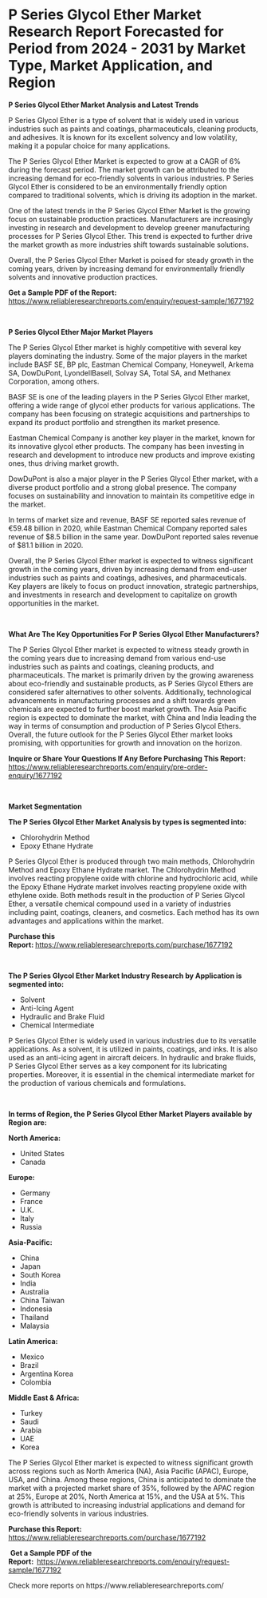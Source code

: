 <p><h1>P Series Glycol Ether Market Research Report Forecasted for Period from 2024 -  2031 by Market Type, Market Application, and Region</h1></p><p><strong>P Series Glycol Ether Market Analysis and Latest Trends</strong></p>
<p><p>P Series Glycol Ether is a type of solvent that is widely used in various industries such as paints and coatings, pharmaceuticals, cleaning products, and adhesives. It is known for its excellent solvency and low volatility, making it a popular choice for many applications.</p><p>The P Series Glycol Ether Market is expected to grow at a CAGR of 6% during the forecast period. The market growth can be attributed to the increasing demand for eco-friendly solvents in various industries. P Series Glycol Ether is considered to be an environmentally friendly option compared to traditional solvents, which is driving its adoption in the market.</p><p>One of the latest trends in the P Series Glycol Ether Market is the growing focus on sustainable production practices. Manufacturers are increasingly investing in research and development to develop greener manufacturing processes for P Series Glycol Ether. This trend is expected to further drive the market growth as more industries shift towards sustainable solutions.</p><p>Overall, the P Series Glycol Ether Market is poised for steady growth in the coming years, driven by increasing demand for environmentally friendly solvents and innovative production practices.</p></p>
<p><strong>Get a Sample PDF of the Report:&nbsp;</strong> <a href="https://www.reliableresearchreports.com/enquiry/request-sample/1677192">https://www.reliableresearchreports.com/enquiry/request-sample/1677192</a></p>
<p>&nbsp;</p>
<p><strong>P Series Glycol Ether Major Market Players</strong></p>
<p><p>The P Series Glycol Ether market is highly competitive with several key players dominating the industry. Some of the major players in the market include BASF SE, BP plc, Eastman Chemical Company, Honeywell, Arkema SA, DowDuPont, LyondellBasell, Solvay SA, Total SA, and Methanex Corporation, among others.</p><p>BASF SE is one of the leading players in the P Series Glycol Ether market, offering a wide range of glycol ether products for various applications. The company has been focusing on strategic acquisitions and partnerships to expand its product portfolio and strengthen its market presence.</p><p>Eastman Chemical Company is another key player in the market, known for its innovative glycol ether products. The company has been investing in research and development to introduce new products and improve existing ones, thus driving market growth.</p><p>DowDuPont is also a major player in the P Series Glycol Ether market, with a diverse product portfolio and a strong global presence. The company focuses on sustainability and innovation to maintain its competitive edge in the market.</p><p>In terms of market size and revenue, BASF SE reported sales revenue of €59.48 billion in 2020, while Eastman Chemical Company reported sales revenue of $8.5 billion in the same year. DowDuPont reported sales revenue of $81.1 billion in 2020.</p><p>Overall, the P Series Glycol Ether market is expected to witness significant growth in the coming years, driven by increasing demand from end-user industries such as paints and coatings, adhesives, and pharmaceuticals. Key players are likely to focus on product innovation, strategic partnerships, and investments in research and development to capitalize on growth opportunities in the market.</p></p>
<p>&nbsp;</p>
<p><strong>What Are The Key Opportunities For P Series Glycol Ether Manufacturers?</strong></p>
<p><p>The P Series Glycol Ether market is expected to witness steady growth in the coming years due to increasing demand from various end-use industries such as paints and coatings, cleaning products, and pharmaceuticals. The market is primarily driven by the growing awareness about eco-friendly and sustainable products, as P Series Glycol Ethers are considered safer alternatives to other solvents. Additionally, technological advancements in manufacturing processes and a shift towards green chemicals are expected to further boost market growth. The Asia Pacific region is expected to dominate the market, with China and India leading the way in terms of consumption and production of P Series Glycol Ethers. Overall, the future outlook for the P Series Glycol Ether market looks promising, with opportunities for growth and innovation on the horizon.</p></p>
<p><strong>Inquire or Share Your Questions If Any Before Purchasing This Report:</strong> <a href="https://www.reliableresearchreports.com/enquiry/pre-order-enquiry/1677192">https://www.reliableresearchreports.com/enquiry/pre-order-enquiry/1677192</a></p>
<p>&nbsp;</p>
<p><strong>Market Segmentation</strong></p>
<p><strong>The P Series Glycol Ether Market Analysis by types is segmented into:</strong></p>
<p><ul><li>Chlorohydrin Method</li><li>Epoxy Ethane Hydrate</li></ul></p>
<p><p>P Series Glycol Ether is produced through two main methods, Chlorohydrin Method and Epoxy Ethane Hydrate market. The Chlorohydrin Method involves reacting propylene oxide with chlorine and hydrochloric acid, while the Epoxy Ethane Hydrate market involves reacting propylene oxide with ethylene oxide. Both methods result in the production of P Series Glycol Ether, a versatile chemical compound used in a variety of industries including paint, coatings, cleaners, and cosmetics. Each method has its own advantages and applications within the market.</p></p>
<p><strong>Purchase this Report:&nbsp;</strong><a href="https://www.reliableresearchreports.com/purchase/1677192">https://www.reliableresearchreports.com/purchase/1677192</a></p>
<p>&nbsp;</p>
<p><strong>The P Series Glycol Ether Market Industry Research by Application is segmented into:</strong></p>
<p><ul><li>Solvent</li><li>Anti-Icing Agent</li><li>Hydraulic and Brake Fluid</li><li>Chemical Intermediate</li></ul></p>
<p><p>P Series Glycol Ether is widely used in various industries due to its versatile applications. As a solvent, it is utilized in paints, coatings, and inks. It is also used as an anti-icing agent in aircraft deicers. In hydraulic and brake fluids, P Series Glycol Ether serves as a key component for its lubricating properties. Moreover, it is essential in the chemical intermediate market for the production of various chemicals and formulations.</p></p>
<p>&nbsp;</p>
<p><strong>In terms of Region, the P Series Glycol Ether Market Players available by Region are:</strong></p>
<p>
    <p> <strong> North America: </strong>
        <ul>
            <li>United States</li>
            <li>Canada</li>
        </ul>
        </p> 
    <p> <strong> Europe: </strong>
        <ul>
            <li>Germany</li>
            <li>France</li>
            <li>U.K.</li>
            <li>Italy</li>
            <li>Russia</li>
        </ul>
        </p> 
    <p> <strong> Asia-Pacific: </strong>
        <ul>
            <li>China</li>
            <li>Japan</li>
            <li>South Korea</li>
            <li>India</li>
            <li>Australia</li>
            <li>China Taiwan</li>
            <li>Indonesia</li>
            <li>Thailand</li>
            <li>Malaysia</li>
        </ul>
        </p> 
    <p> <strong> Latin America: </strong>
        <ul>
            <li>Mexico</li>
            <li>Brazil</li>
            <li>Argentina Korea</li>
            <li>Colombia</li>
        </ul>
        </p> 
    <p> <strong> Middle East & Africa: </strong>
        <ul>
            <li>Turkey</li>
            <li>Saudi</li>
            <li>Arabia</li>
            <li>UAE</li>
            <li>Korea</li>
        </ul>
    </p>
    </p>
<p><p>The P Series Glycol Ether market is expected to witness significant growth across regions such as North America (NA), Asia Pacific (APAC), Europe, USA, and China. Among these regions, China is anticipated to dominate the market with a projected market share of 35%, followed by the APAC region at 25%, Europe at 20%, North America at 15%, and the USA at 5%. This growth is attributed to increasing industrial applications and demand for eco-friendly solvents in various industries.</p></p>
<p><strong>Purchase this Report: </strong><a href="https://www.reliableresearchreports.com/purchase/1677192">https://www.reliableresearchreports.com/purchase/1677192</a></p>
<p>&nbsp;<strong>Get a Sample PDF of the Report:&nbsp;&nbsp;</strong><a href="https://www.reliableresearchreports.com/enquiry/request-sample/1677192">https://www.reliableresearchreports.com/enquiry/request-sample/1677192</a></p>
<p><strong></strong></p>
<p>Check more reports on https://www.reliableresearchreports.com/</p>